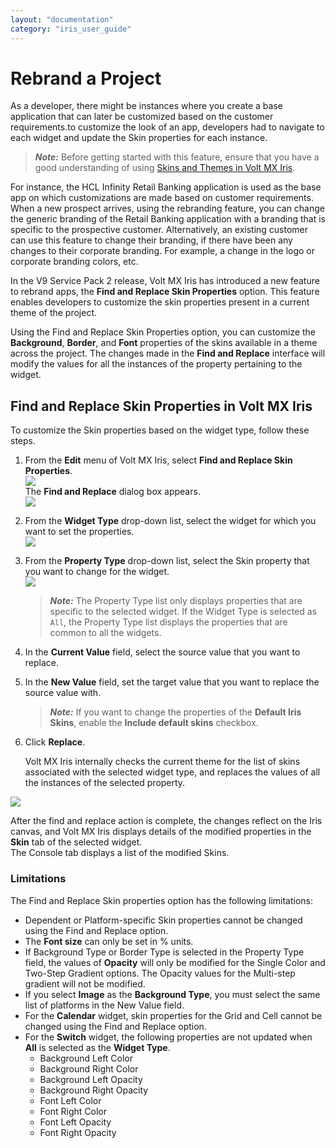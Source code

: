 ```yaml
---
layout: "documentation"
category: "iris_user_guide"
---
```

                          


Rebrand a Project
=================

As a developer, there might be instances where you create a base application that can later be customized based on the customer requirements.to customize the look of an app, developers had to navigate to each widget and update the Skin properties for each instance.

> **_Note:_** Before getting started with this feature, ensure that you have a good understanding of using [Skins and Themes in Volt MX Iris](Customizing_the_Look_and_Feel_with_Skins.html).

For instance, the HCL Infinity Retail Banking application is used as the base app on which customizations are made based on customer requirements. When a new prospect arrives, using the rebranding feature, you can change the generic branding of the Retail Banking application with a branding that is specific to the prospective customer. Alternatively, an existing customer can use this feature to change their branding, if there have been any changes to their corporate branding. For example, a change in the logo or corporate branding colors, etc.

In the V9 Service Pack 2 release, Volt MX Iris has introduced a new feature to rebrand apps, the **Find and Replace Skin Properties** option. This feature enables developers to customize the skin properties present in a current theme of the project.

Using the Find and Replace Skin Properties option, you can customize the **Background**, **Border**, and **Font** properties of the skins available in a theme across the project. The changes made in the **Find and Replace** interface will modify the values for all the instances of the property pertaining to the widget.

Find and Replace Skin Properties in Volt MX Iris
------------------------------------------------------

To customize the Skin properties based on the widget type, follow these steps.

1.  From the **Edit** menu of Volt MX Iris, select **Find and Replace Skin Properties**.  
    ![](Resources/Images/FindReplace_273x356.png)  
    The **Find and Replace** dialog box appears.  
    ![](Resources/Images/FindReplaceSkinProps.png)
2.  From the **Widget Type** drop-down list, select the widget for which you want to set the properties.  
    ![](Resources/Images/WidgetType.png)  
    
3.  From the **Property Type** drop-down list, select the Skin property that you want to change for the widget.  
    ![](Resources/Images/PropertyType.png)  
    
    > **_Note:_** The Property Type list only displays properties that are specific to the selected widget. If the Widget Type is selected as `All`, the Property Type list displays the properties that are common to all the widgets.
    
4.  In the **Current Value** field, select the source value that you want to replace.
5.  In the **New Value** field, set the target value that you want to replace the source value with.
    
    > **_Note:_** If you want to change the properties of the **Default Iris Skins**, enable the **Include default skins** checkbox.
    
6.  Click **Replace**.
    
    Volt MX Iris internally checks the current theme for the list of skins associated with the selected widget type, and replaces the values of all the instances of the selected property.
    

![](Resources/Images/FindReplace_Values.PNG)

After the find and replace action is complete, the changes reflect on the Iris canvas, and Volt MX Iris displays details of the modified properties in the **Skin** tab of the selected widget.  
The Console tab displays a list of the modified Skins.

### Limitations

The Find and Replace Skin properties option has the following limitations:

*   Dependent or Platform-specific Skin properties cannot be changed using the Find and Replace option.
*   The **Font size** can only be set in % units.
*   If Background Type or Border Type is selected in the Property Type field, the values of **Opacity** will only be modified for the Single Color and Two-Step Gradient options. The Opacity values for the Multi-step gradient will not be modified.
*   If you select **Image** as the **Background Type**, you must select the same list of platforms in the New Value field.
*   For the **Calendar** widget, skin properties for the Grid and Cell cannot be changed using the Find and Replace option.
*   For the **Switch** widget, the following properties are not updated when **All** is selected as the **Widget Type**.
    *   Background Left Color
    *   Background Right Color
    *   Background Left Opacity
    *   Background Right Opacity
    *   Font Left Color
    *   Font Right Color
    *   Font Left Opacity
    *   Font Right Opacity
